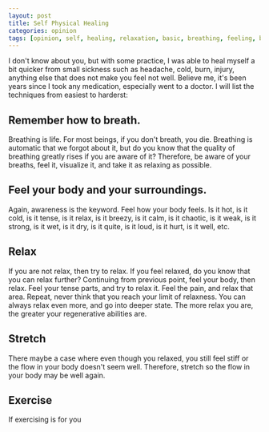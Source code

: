 ```yaml
---
layout: post
title: Self Physical Healing
categories: opinion
tags: [opinion, self, healing, relaxation, basic, breathing, feeling, body, stretching, exercising, meditation, cultivation, energy]
---
```


I don't know about you, but with some practice, I was able to heal myself a bit quicker from small sickness such as headache, cold, burn, injury, anything else that does not make you feel not well. Believe me, it's been years since I took any medication, especially went to a doctor. I will list the techniques from easiest to harderst:

## Remember how to breath.

Breathing is life. For most beings, if you don't breath, you die. Breathing is automatic that we forgot about it, but do you know that the quality of breathing greatly rises if you are aware of it? Therefore, be aware of your breaths, feel it, visualize it, and take it as relaxing as possible.

## Feel your body and your surroundings.

Again, awareness is the keyword. Feel how your body feels. Is it hot, is it cold, is it tense, is it relax, is it breezy, is it calm, is it chaotic, is it weak, is it strong, is it wet, is it dry, is it quite, is it loud, is it hurt, is it well, etc.

## Relax

If you are not relax, then try to relax. If you feel relaxed, do you know that you can relax further? Continuing from previous point, feel your body, then relax. Feel your tense parts, and try to relax it. Feel the pain, and relax that area. Repeat, never think that you reach your limit of relaxness. You can always relax even more, and go into deeper state. The more relax you are, the greater your regenerative abilities are.

## Stretch

There maybe a case where even though you relaxed, you still feel stiff or the flow in your body doesn't seem well. Therefore, stretch so the flow in your body may be well again.

## Exercise

If exercising is for you